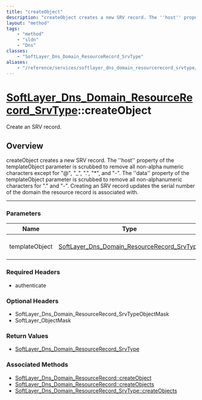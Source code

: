 ```yaml
---
title: "createObject"
description: "createObject creates a new SRV record. The ''host'' property of the templateObject parameter is scrubbed to remove all n... "
layout: "method"
tags:
    - "method"
    - "sldn"
    - "Dns"
classes:
    - "SoftLayer_Dns_Domain_ResourceRecord_SrvType"
aliases:
    - "/reference/services/softlayer_dns_domain_resourcerecord_srvtype/createObject"
---
```

# [SoftLayer_Dns_Domain_ResourceRecord_SrvType](/reference/services/SoftLayer_Dns_Domain_ResourceRecord_SrvType)::createObject


Create an SRV record.


## Overview 
createObject creates a new SRV record. The ''host'' property of the templateObject parameter is scrubbed to remove all non-alpha numeric characters except for "@", "_", ".", "*", and "-". The ''data'' property of the templateObject parameter is scrubbed to remove all non-alphanumeric characters for "." and "-". Creating an SRV record updates the serial number of the domain the resource record is associated with. 

-----

### Parameters 
|Name | Type | Description |
| --- | --- | --- |
|templateObject| <a href='/reference/datatypes/SoftLayer_Dns_Domain_ResourceRecord_SrvType'>SoftLayer_Dns_Domain_ResourceRecord_SrvType </a>| The SoftLayer_Dns_Domain_ResourceRecord_SrvType object that you wish to create.|


### Required Headers
* authenticate


### Optional Headers
* SoftLayer_Dns_Domain_ResourceRecord_SrvTypeObjectMask
* SoftLayer_ObjectMask

### Return Values
* <a href='/reference/datatypes/SoftLayer_Dns_Domain_ResourceRecord_SrvType'>SoftLayer_Dns_Domain_ResourceRecord_SrvType </a>


### Associated Methods

*  [SoftLayer_Dns_Domain_ResourceRecord::createObject](/reference/services/SoftLayer_Dns_Domain_ResourceRecord/createObject )
*  [SoftLayer_Dns_Domain_ResourceRecord::createObjects](/reference/services/SoftLayer_Dns_Domain_ResourceRecord/createObjects )
*  [SoftLayer_Dns_Domain_ResourceRecord_SrvType::createObjects](/reference/services/SoftLayer_Dns_Domain_ResourceRecord_SrvType/createObjects )




